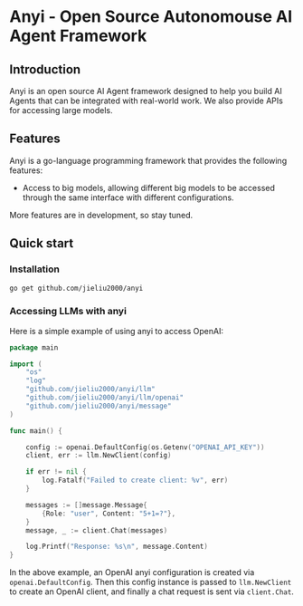 # Anyi - Open Source Autonomouse AI Agent Framework

## Introduction

Anyi is an open source AI Agent framework designed to help you build AI Agents that can be integrated with real-world work. We also provide APIs for accessing large models.

## Features

Anyi is a go-language programming framework that provides the following features:

- Access to big models, allowing different big models to be accessed through the same interface with different configurations.

More features are in development, so stay tuned.

## Quick start

### Installation

```bash
go get github.com/jieliu2000/anyi
```

### Accessing LLMs with anyi

Here is a simple example of using anyi to access OpenAI:

```go
package main

import (
	"os"
	"log"
	"github.com/jieliu2000/anyi/llm"
	"github.com/jieliu2000/anyi/llm/openai"
	"github.com/jieliu2000/anyi/message"
)

func main() {

	config := openai.DefaultConfig(os.Getenv("OPENAI_API_KEY"))
	client, err := llm.NewClient(config)

	if err != nil {
		log.Fatalf("Failed to create client: %v", err)
	}

	messages := []message.Message{
		{Role: "user", Content: "5+1=?"},
	}
	message, _ := client.Chat(messages)

	log.Printf("Response: %s\n", message.Content)
}

```

In the above example, an OpenAI anyi configuration is created via `openai.DefaultConfig`. Then this config instance is passed to `llm.NewClient` to create an OpenAI client, and finally a chat request is sent via `client.Chat`.

